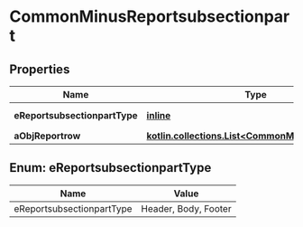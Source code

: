 
# CommonMinusReportsubsectionpart

## Properties
Name | Type | Description | Notes
------------ | ------------- | ------------- | -------------
**eReportsubsectionpartType** | [**inline**](#EReportsubsectionpartType) | The type of the Reportsubsectionpart | 
**aObjReportrow** | [**kotlin.collections.List&lt;CommonMinusReportrow&gt;**](CommonMinusReportrow.md) |  | 


<a id="EReportsubsectionpartType"></a>
## Enum: eReportsubsectionpartType
Name | Value
---- | -----
eReportsubsectionpartType | Header, Body, Footer




